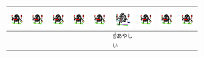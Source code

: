 |<img src="images/junjiruw_pro.png">|<img src="images/junjiruw_pro.png">|<img src="images/junjiruw_pro.png">|<img src="images/junjiruw_pro.png">|<img src="images/junjiruw_pro.png">|[<img src="images/junjiruw_bug.png">](https://junjiruw.github.io/DEYUTI/)|<img src="images/junjiruw_pro.png">|<img src="images/junjiruw_pro.png">|<img src="images/junjiruw_pro.png">|
----|----|----|----|----|----|----|----|----
||||||☝あやしい||||